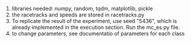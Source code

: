 1. libraries needed: numpy, random, tqdm, matplotlib, pickle
2. the racetracks and speeds are stored in racetracks.py
3. To replicate the result of the experiment, use seed "5436", which is already implemented in the execution section. Run the mc_es.py file.
4. to change parameters, see documentatio of parameters for each class